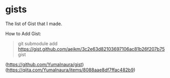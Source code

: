 # gists
The list of Gist that I made.

How to Add Gist:
> git submodule add https://gist.github.com/aeikm/3c2e63d82103697106ac81b26f207b75 gist

(https://github.com/YumaInaura/gist)
(https://qiita.com/YumaInaura/items/8088aae8df7ffac482b9)

